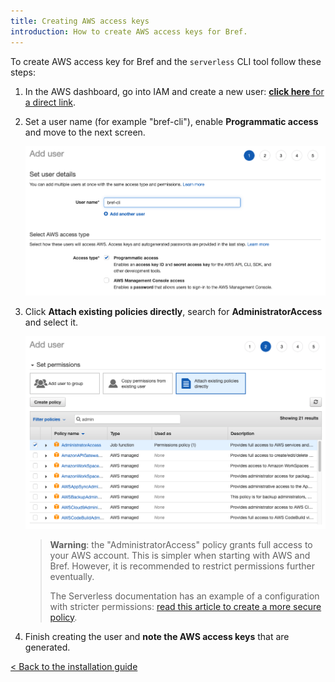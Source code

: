 ```yaml
---
title: Creating AWS access keys
introduction: How to create AWS access keys for Bref.
---
```


To create AWS access key for Bref and the `serverless` CLI tool follow these steps:

1. In the AWS dashboard, go into IAM and create a new user: [**click here** for a direct link](https://console.aws.amazon.com/iam/home?#/users$new?step=details).

1. Set a user name (for example "bref-cli"), enable **Programmatic access** and move to the next screen.

    ![](aws-keys-step-1.png)

1. Click **Attach existing policies directly**, search for **AdministratorAccess** and select it.

    ![](aws-keys-step-2.png)

    > **Warning**: the "AdministratorAccess" policy grants full access to your AWS account. This is simpler when starting with AWS and Bref. However, it is recommended to restrict permissions further eventually.
    >
    > The Serverless documentation has an example of a configuration with stricter permissions: [read this article to create a more secure policy](https://serverless.com/framework/docs/providers/aws/guide/credentials/#creating-aws-access-keys).

1. Finish creating the user and **note the AWS access keys** that are generated.

[< Back to the installation guide](/docs/installation.md)
